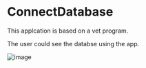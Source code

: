 # ConnectDatabase


This applcation is based on a vet program.

The user could see the databse using the app.

![image](https://user-images.githubusercontent.com/56097204/138592028-091ad376-05a1-44b1-99e3-4336857949a3.png)
